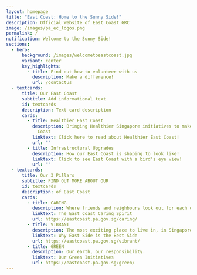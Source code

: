 ```yaml
---
layout: homepage
title: "East Coast: Home to the Sunny Side!"
description: Official Website of East Coast GRC
image: /images/pa_ec_logos.png
permalink: /
notification: Welcome to the Sunny Side!
sections:
  - hero:
      background: /images/welcometoeastcoast.jpg
      variant: center
      key_highlights:
        - title: Find out how to volunteer with us
          description: Make a difference!
          url: /contactus
  - textcards:
      title: Our East Coast
      subtitle: Add informational text
      id: textcards
      description: Text card description
      cards:
        - title: Healthier East Coast
          description: Bringing Healthier Singapore initiatives to make a Healthier East
            Coast
          linktext: Click here to read about Healthier East Coast!
          url: ""
        - title: Infrastructural Upgrades
          description: How our East Coast is shaping to look like!
          linktext: Click to see East Coast with a bird's eye view!
          url: ""
  - textcards:
      title: Our 3 Pillars
      subtitle: FIND OUT MORE ABOUT OUR
      id: textcards
      description: of East Coast
      cards:
        - title: CARING
          description: Where friends and neighbours look out for each other.
          linktext: The East Coast Caring Spirit
          url: https://eastcoast.pa.gov.sg/caring/
        - title: VIBRANT
          description: The most exciting place to live in, in Singapore.
          linktext: Why East Side is the Best Side
          url: https://eastcoast.pa.gov.sg/vibrant/
        - title: GREEN
          description: Our earth, our responsibility.
          linktext: Our Green Initiatives
          url: https://eastcoast.pa.gov.sg/green/
---
```

